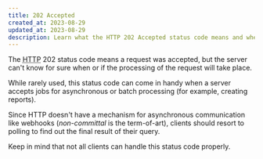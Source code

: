 ```yaml
---
title: 202 Accepted
created_at: 2023-08-29
updated_at: 2023-08-29
description: Learn what the HTTP 202 Accepted status code means and when it is used.
---
```


The <abbr title="Hypertext Transfer Protocol">HTTP</abbr> 202 status code means a request was accepted, but the server can't know for sure when or if the processing of the request will take place.

While rarely used, this status code can come in handy when a server accepts jobs for asynchronous or batch processing (for example, creating reports).

Since HTTP doesn't have a mechanism for asynchronous communication like webhooks (_non-committal_ is the term-of-art), clients should resort to polling to find out the final result of their query.

Keep in mind that not all clients can handle this status code properly.
